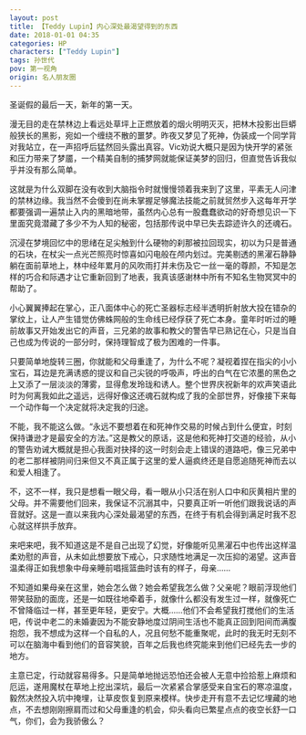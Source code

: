 ```yaml
---
layout: post
title: 【Teddy Lupin】内心深处最渴望得到的东西
date: 2018-01-01 04:35
categories: HP
characters: ["Teddy Lupin"]
tags: 孙世代
pov: 第一视角
origin: 名人朋友圈
---
```



圣诞假的最后一天，新年的第一天。

漫无目的走在禁林边上看远处草坪上正燃放着的烟火明明灭灭，把林木投影出巨蟒般狭长的黑影，宛如一个缠绕不散的噩梦。昨夜又梦见了死神，伪装成一个同学背对我站立，在一声招呼后猛然回头露出真容。Vic劝说大概只是因为快开学的紧张和压力带来了梦靥，一个精美自制的捕梦网就能保证美梦的回归，但直觉告诉我似乎并没有那么简单。

这就是为什么双脚在没有收到大脑指令时就慢慢领着我来到了这里，平素无人问津的禁林边缘。我当然不会傻到在尚未掌握足够魔法技能之前就贸然步入这每年开学都要强调一遍禁止入内的黑暗地带，虽然内心总有一股蠢蠢欲动的好奇想见识一下里面究竟潜藏了多少不为人知的秘密，包括那传说中早已失去踪迹许久的还魂石。

沉浸在梦境回忆中的思绪在足尖触到什么硬物的刹那被拉回现实，初以为只是普通的石块，在杖尖一点光芒照亮时惊喜如闪电般在颅内划过。完美剔透的黑濯石静静躺在面前草地上，林中经年累月的风吹雨打并未伤及它一丝一毫的尊颜，不知是怎样的巧合和际遇才让它重新回到了地表，我真该感谢林中所有不知名生物冥冥中的帮助了。

小心翼翼捧起在掌心，正八面体中心的死亡圣器标志经半透明折射放大投在错杂的掌纹上，让人产生错觉仿佛蛛网般的生命线已经俘获了死亡本身。童年时听过的睡前故事又开始发出它的声音，三兄弟的故事和教父的警告早已熟记在心，只是当自己也成为传说的一部分时，保持理智成了极为困难的一件事。

只要简单地旋转三圈，你就能和父母重逢了，为什么不呢？凝视着捏在指尖的小小宝石，耳边是充满诱惑的提议和自己尖锐的呼吸声，呼出的白气在它浓墨的黑色之上又添了一层淡淡的薄雾，显得愈发玲珑和诱人。整个世界庆祝新年的欢声笑语此时为何离我如此之遥远，远得好像这还魂石就构成了我的全部世界，好像接下来每一个动作每一个决定就将决定我的归途。

不能，我不能这么做。“永远不要想着在和死神作交易的时候占到什么便宜，时刻保持谦逊才是最安全的方法。”这是教父的原话，这是他和死神打交道的经验，从小的警告劝诫大概就是担心我面对抉择的这一时刻会走上错误的道路吧，像三兄弟中的老二那样被阴间归来但又不真正属于这里的爱人逼疯终还是自愿追随死神而去以和爱人相逢了。

不，这不一样，我只是想看一眼父母，看一眼从小只活在别人口中和灰黄相片里的父母。并不需要他们回来，我保证不沉溺其中，只要真正听一听他们跟我说话的声音就好。这是一直以来我内心深处最渴望的东西，在终于有机会得到满足时我不忍心就这样拱手放弃。

来吧来吧，我不知道这是不是自己出现了幻觉，好像能听见黑濯石中也传出这样温柔劝慰的声音，从未如此想要放下戒心，只求随性地满足一次压抑的渴望。这声音温柔得正如我想象中母亲睡前唱摇篮曲时该有的样子，母亲……

不知道如果母亲在这里，她会怎么做？她会希望我怎么做？父亲呢？眼前浮现他们带笑鼓励的面庞，还是一如既往地牵着手，就像什么都没有发生过一样，就像死亡不曾降临过一样，甚至更年轻，更安宁。大概……他们不会希望我打搅他们的生活吧，传说中老二的未婚妻因为不能安静地度过阴间生活也不能真正回到阳间而满腹抱怨，我不想成为这样一个自私的人，况且何愁不能重聚呢，此时的我无时无刻不可以在脑海中看到他们的音容笑貌，百年之后我也终究能来到他们已经先去一步的地方。

主意已定，行动就容易得多。只是简单地抛远恐怕还会被人无意中捡拾惹上麻烦和厄运，遂用魔杖在草地上挖出深坑，最后一次紧紧合掌感受来自宝石的寒凉温度，毅然决然投入坑中掩埋，让草皮恢复到原来模样。快步走开有意不去记忆埋藏的地点，不去想刚刚擦肩而过和父母重逢的机会，仰头看向已繁星点点的夜空长舒一口气，你们，会为我骄傲么？
